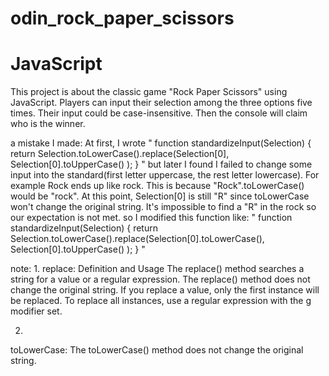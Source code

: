 # odin_rock_paper_scissors
# JavaScript
This project is about the classic game "Rock Paper Scissors" using JavaScript. Players can input their selection among the three options five times. Their input could be case-insensitive. Then the console will claim who is the winner.

a mistake I made:
At first, I wrote 
"
function standardizeInput(Selection)
{
    return Selection.toLowerCase().replace(Selection[0], Selection[0].toUpperCase() );
}
"
but later I found I failed to change some input into the standard(first letter uppercase, the rest letter lowercase). For example Rock ends up like rock. This is because "Rock".toLowerCase() would be "rock". At this point, Selection[0] is still "R" since toLowerCase won't change the original string. It's impossible to find a "R" in the rock so our expectation is not met.
so I modified this function like:
"
function standardizeInput(Selection)
{
    return Selection.toLowerCase().replace(Selection[0].toLowerCase(), Selection[0].toUpperCase() );
}
" 

note:
1.
replace:
Definition and Usage
The replace() method searches a string for a value or a regular expression.
The replace() method does not change the original string.
If you replace a value, only the first instance will be replaced. To replace all instances, use a regular expression with the g modifier set.

2.
toLowerCase:
The toLowerCase() method does not change the original string.
